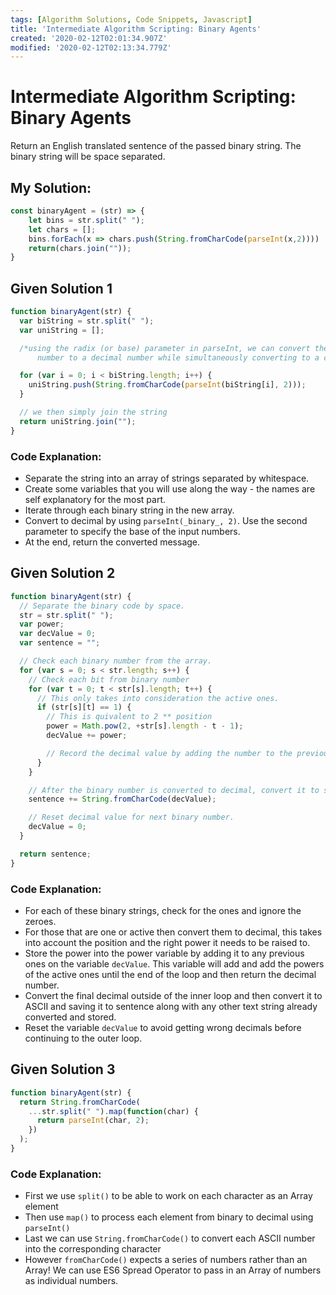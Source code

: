```yaml
---
tags: [Algorithm Solutions, Code Snippets, Javascript]
title: 'Intermediate Algorithm Scripting: Binary Agents'
created: '2020-02-12T02:01:34.907Z'
modified: '2020-02-12T02:13:34.779Z'
---
```


Intermediate Algorithm Scripting: Binary Agents
===============================================
Return an English translated sentence of the passed binary string. The binary string will be space separated.

My Solution:
------------
``` javascript
const binaryAgent = (str) => {
    let bins = str.split(" ");
    let chars = [];
    bins.forEach(x => chars.push(String.fromCharCode(parseInt(x,2))))
    return(chars.join(""));
}
```

Given Solution 1
----------------
``` javascript
function binaryAgent(str) {
  var biString = str.split(" ");
  var uniString = [];

  /*using the radix (or base) parameter in parseInt, we can convert the binary
      number to a decimal number while simultaneously converting to a char*/

  for (var i = 0; i < biString.length; i++) {
    uniString.push(String.fromCharCode(parseInt(biString[i], 2)));
  }

  // we then simply join the string
  return uniString.join("");
}
```

### Code Explanation:
* Separate the string into an array of strings separated by whitespace.
* Create some variables that you will use along the way - the names are self explanatory for the most part.
* Iterate through each binary string in the new array.
* Convert to decimal by using ```parseInt(_binary_, 2)```. Use the second parameter to specify the base of the input numbers.
* At the end, return the converted message.

Given Solution 2
----------------
``` javascript
function binaryAgent(str) {
  // Separate the binary code by space.
  str = str.split(" ");
  var power;
  var decValue = 0;
  var sentence = "";

  // Check each binary number from the array.
  for (var s = 0; s < str.length; s++) {
    // Check each bit from binary number
    for (var t = 0; t < str[s].length; t++) {
      // This only takes into consideration the active ones.
      if (str[s][t] == 1) {
        // This is quivalent to 2 ** position
        power = Math.pow(2, +str[s].length - t - 1);
        decValue += power;

        // Record the decimal value by adding the number to the previous one.
      }
    }

    // After the binary number is converted to decimal, convert it to string and store
    sentence += String.fromCharCode(decValue);

    // Reset decimal value for next binary number.
    decValue = 0;
  }

  return sentence;
}
```

### Code Explanation:
* For each of these binary strings, check for the ones and ignore the zeroes.
* For those that are one or active then convert them to decimal, this takes into account the position and the right power it needs to be raised to.
* Store the power into the power variable by adding it to any previous ones on the variable ```decValue```. This variable will add and add the powers of the active ones until the end of the loop and then return the decimal number.
* Convert the final decimal outside of the inner loop and then convert it to ASCII and saving it to sentence along with any other text string already converted and stored.
* Reset the variable ```decValue``` to avoid getting wrong decimals before continuing to the outer loop.

Given Solution 3
----------------
``` javascript
function binaryAgent(str) {
  return String.fromCharCode(
    ...str.split(" ").map(function(char) {
      return parseInt(char, 2);
    })
  );
}
```

### Code Explanation:
* First we use ```split()``` to be able to work on each character as an Array element
* Then use ```map()``` to process each element from binary to decimal using ```parseInt()```
* Last we can use ```String.fromCharCode()``` to convert each ASCII number into the corresponding character
* However ```fromCharCode()``` expects a series of numbers rather than an Array! We can use ES6 Spread Operator to pass in an Array of numbers as individual numbers.

   



